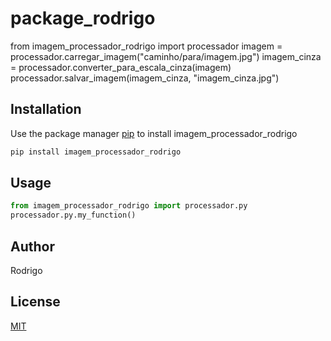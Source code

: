 # package_rodrigo


from imagem_processador_rodrigo import processador
imagem = processador.carregar_imagem("caminho/para/imagem.jpg")
imagem_cinza = processador.converter_para_escala_cinza(imagem)
processador.salvar_imagem(imagem_cinza, "imagem_cinza.jpg")

## Installation

Use the package manager [pip](https://pip.pypa.io/en/stable/) to install imagem_processador_rodrigo

```bash
pip install imagem_processador_rodrigo
```

## Usage

```python
from imagem_processador_rodrigo import processador.py
processador.py.my_function()
```

## Author
Rodrigo

## License
[MIT](https://choosealicense.com/licenses/mit/)